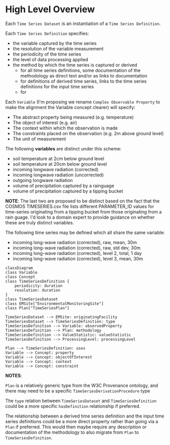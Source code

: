 # High Level Overview

Each `Time Series Dataset` is an instantiation of a `Time Series Definition`.

Each `Time Series Definition` specifies:
  * the variable captured by the time series
  * the resolution of the variable measurement
  * the periodicity of the time series
  * the level of data processing applied
  * the method by which the time series is captured or derived
    * for all time series definitions, some documentation of the methodology as direct text and/or as links to documentation 
    * for definitions of derived time series, links to the time series definitions for the input time series
    * for 

Each `Variable` (I'm proposing we rename `Complex Observable Property` to make the alignment the Variable concept clearer) will specify:

  * The abstract property being measured (e.g. temperature)
  * The object of interest (e.g. air)
  * The context within which the observation is made
  * The constraints placed on the observation (e.g. 2m above ground level)
  * The unit of measurement

The following **variables** are distinct under this scheme:
  * soil temperature at 2cm below ground level
  * soil temperature at 20cm below ground level
  * incoming longwave radiation (corrected)
  * incoming longwave radiation (uncorrected)
  * outgoing longwave radiation
  * volume of precipitation captured by a rainguage
  * volume of precipitation captured by a tipping bucket

**NOTE**: The last two are proposed to be distinct based on the fact that the COSMOS TIMESERIES.csv file lists different PARAMETER_ID values for time-series originating from a tipping bucket from those originating from a rain guage. I'd look to a domain expert to provide guidance on whether these are truly distinct variables.

The following time series may be defined which all share the same variable:

  * incoming long-wave radiation (corrected), raw, mean, 30m
  * incoming long-wave radiation (corrected), raw, std dev, 30m
  * incoming long-wave radiation (corrected), level 2, total, 1 day
  * incoming long-wave radiation (corrected), level 3, mean, 30m
  
```mermaid
classDiagram
class Variable
class Concept
class TimeSeriesDefinition {
    periodicity: duration
    resolution: duration
}
class TimeSeriesDataset
class EMSite["EnvironmentalMonitoringSite"]
class Plan["TimeSeriesPlan"]

TimeSeriesDataset --> EMSite: originatingFacility
TimeSeriesDataset --> TimeSeriesDefinition: type
TimeSeriesDefinition --> Variable: observedProperty
TimeSeriesDefinition --> Plan: methodology
TimeSeriesDefinition --> ValueStatistic: valueStatistic
TimeSeriesDefinition --> ProcessingLevel: processingLevel

Plan --> TimeSeriesDefinition: uses
Variable --> Concept: property
Variable --> Concept: objectOfInterest
Variable --> Concept: context
Variable --> Concept: constraint
```

**NOTES**:

`Plan` is a relatively generic type from the W3C Provenance ontology, and there may need to be a specific `TimeSeriesDerivationProcedure` type

The `type` relation between `TimeSeriesDataset` and `TimeSeriesDefinition` could be a more specific `hasDefinition` relationship if preferred.

The relationship between a derived time series definition and the input time series definitions could be a more direct property rather than going via a `Plan` if preferred. This would then maybe require any description or documentation of the methodology to also migrate from `Plan` to `TimeSeriesDefinition`.

